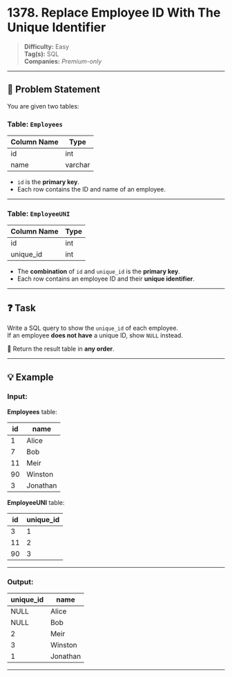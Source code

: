 # 1378. Replace Employee ID With The Unique Identifier

> **Difficulty:** Easy  
> **Tag(s):** SQL  
> **Companies:** _Premium-only_

---

## 🧩 Problem Statement

You are given two tables:

### Table: `Employees`

| Column Name | Type    |
| ----------- | ------- |
| id          | int     |
| name        | varchar |

- `id` is the **primary key**.
- Each row contains the ID and name of an employee.

---

### Table: `EmployeeUNI`

| Column Name | Type |
| ----------- | ---- |
| id          | int  |
| unique_id   | int  |

- The **combination** of `id` and `unique_id` is the **primary key**.
- Each row contains an employee ID and their **unique identifier**.

---

## ❓ Task

Write a SQL query to show the `unique_id` of each employee.  
If an employee **does not have** a unique ID, show `NULL` instead.

📝 Return the result table in **any order**.

---

## 💡 Example

### Input:

**Employees** table:

| id  | name     |
| --- | -------- |
| 1   | Alice    |
| 7   | Bob      |
| 11  | Meir     |
| 90  | Winston  |
| 3   | Jonathan |

**EmployeeUNI** table:

| id  | unique_id |
| --- | --------- |
| 3   | 1         |
| 11  | 2         |
| 90  | 3         |

---

### Output:

| unique_id | name     |
| --------- | -------- |
| NULL      | Alice    |
| NULL      | Bob      |
| 2         | Meir     |
| 3         | Winston  |
| 1         | Jonathan |

---

